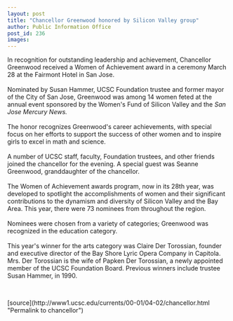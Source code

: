 ```yaml
---
layout: post
title: "Chancellor Greenwood honored by Silicon Valley group"
author: Public Information Office
post_id: 236
images:
---
```


<p>
  In recognition for outstanding leadership and achievement, Chancellor Greenwood received a Women of Achievement award in a ceremony March 28 at the Fairmont Hotel in San Jose.<br>
  <br>
  Nominated by Susan Hammer, UCSC Foundation trustee and former mayor of the City of San Jose, Greenwood was among 14 women feted at the annual event sponsored by the Women's Fund of Silicon Valley and the <i>San Jose Mercury News.</i><br>
  <br>
  The honor recognizes Greenwood's career achievements, with special focus on her efforts to support the success of other women and to inspire girls to excel in math and science.<br>
  <br>
  A number of UCSC staff, faculty, Foundation trustees, and other friends joined the chancellor for the evening. A special guest was Seanne Greenwood, granddaughter of the chancellor.<br>
  <br>
  The Women of Achievement awards program, now in its 28th year, was developed to spotlight the accomplishments of women and their significant contributions to the dynamism and diversity of Silicon Valley and the Bay Area. This year, there were 73 nominees from throughout the region.<br>
  <br>
  Nominees were chosen from a variety of categories; Greenwood was recognized in the education category.<br>
  <br>
  This year's winner for the arts category was Claire Der Torossian, founder and executive director of the Bay Shore Lyric Opera Company in Capitola. Mrs. Der Torossian is the wife of Papken Der Torossian, a newly appointed member of the UCSC Foundation Board. Previous winners include trustee Susan Hammer, in 1990.
</p>
<p>
  <br>

</p>
[source](http://www1.ucsc.edu/currents/00-01/04-02/chancellor.html "Permalink to chancellor")
